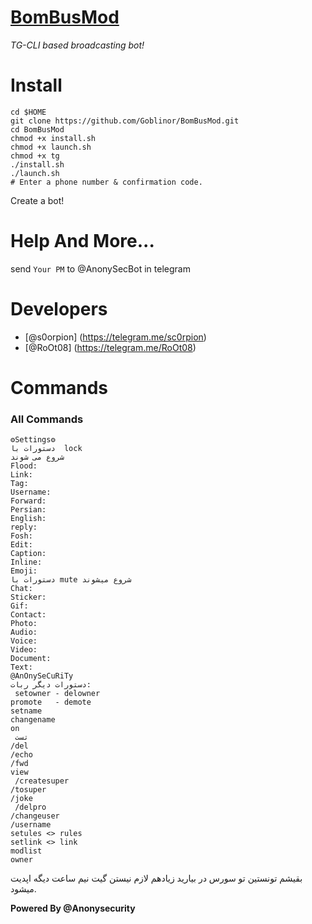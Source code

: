 # [BomBusMod](https://github.com/Goblinor/BomBusMod)
*TG-CLI based broadcasting bot!*
# Install
```
cd $HOME
git clone https://github.com/Goblinor/BomBusMod.git
cd BomBusMod
chmod +x install.sh
chmod +x launch.sh
chmod +x tg
./install.sh
./launch.sh
# Enter a phone number & confirmation code.
```
Create a bot!
# Help And More...
send ```Your PM``` to @AnonySecBot in telegram
# Developers
* [@s0orpion] (https://telegram.me/sc0rpion)
* [@RoOt08] (https://telegram.me/RoOt08) 

# Commands

### All Commands
```
⚙Settings⚙
دستورات با  lock  
شروع می شوند
Flood:        
Link:            
Tag:              
Username: 
Forward:    
Persian:      
English:       
reply:           
Fosh:            
Edit:              
Caption:     
Inline:           
Emoji:           
دستورات با mute شروع میشوند
Chat:             
Sticker:         
Gif:                 
Contact:       
Photo:          
Audio:           
Voice:            
Video:            
Document:   
Text:               
@AnOnySeCuRiTy
دستورات دیگر ربات:
 setowner - delowner
promote   - demote
setname
changename
on 
 تست
/del
/echo
/fwd
view
 /createsuper
/tosuper
/joke
 /delpro
/changeuser
/username
setules <> rules
setlink <> link
modlist
owner
```
بقیشم تونستین تو سورس در بیارید زیادهم لازم نیستن
گیت نیم ساعت دیگه اپدیت میشود.

<b>Powered By @Anonysecurity</b>

